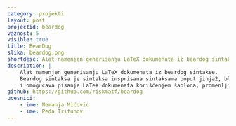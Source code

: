 ```yaml
---
category: projekti
layout: post
projectid: beardog
vaznost: 5
visible: true
title: BearDog
slika: beardog.png
shortdesc: Alat namenjen generisanju LaTeX dokumenata iz beardog sintakse
description: |
    Alat namenjen generisanju LaTeX dokumenata iz beardog sintakse.
    Beardog sintaksa je sintaksa insprisana sintaksama poput jinja2, blade, twigg
    i omogućava pisanje LaTeX dokumenata korišćenjem šablona, promenljivih, petlji i slično.
github: https://github.com/riskmatf/beardog
ucesnici:
    - ime: Nemanja Mićović
    - ime: Peđa Trifunov
---
```

